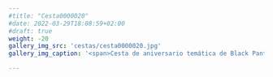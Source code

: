 ```yaml
---
#title: "Cesta0000020"
#date: 2022-03-29T18:08:59+02:00
#draft: true
weight: -20
gallery_img_src: 'cestas/cesta0000020.jpg'
gallery_img_caption: '<span>Cesta de aniversario temática de Black Panther</span>'

---
```


